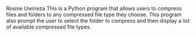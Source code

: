 Rosine Uwineza
This is a Python program that allows users to compress files and folders to any compressed file type they choose.
This program also prompt the user to select the folder to compress and then display a list of available compressed file types.

